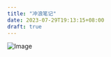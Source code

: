 ```yaml
---
title: "冲浪笔记"
date: 2023-07-29T19:13:15+08:00
draft: true
---
```


![Image](https://zhuyaguang-1308110266.cos.ap-shanghai.myqcloud.com/img/F2Bvjp3aQAA-qtm.png)
